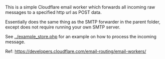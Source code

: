 This is a simple Cloudflare email worker which forwards all incoming raw messages
to a specified http url as POST data.

Essentially does the same thing as the SMTP forwarder in the parent folder,
except does not require running your own SMTP server.

See [../example_store.php](example_store.php) for an example on how to process the incoming message.

Ref: https://developers.cloudflare.com/email-routing/email-workers/
